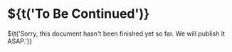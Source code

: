 # ${t('To Be Continued')}

${t('Sorry, this document hasn\'t been finished yet so far. We will publish it ASAP.')}
